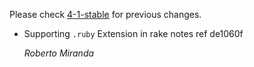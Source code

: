 Please check [4-1-stable](https://github.com/rails/rails/blob/4-1-stable/railties/CHANGELOG.md) for previous changes.

*   Supporting `.ruby` Extension in rake notes ref de1060f

    *Roberto Miranda*
